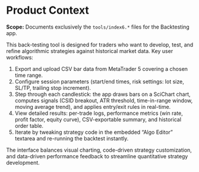 # Product Context

**Scope:** Documents exclusively the `tools/index6.*` files for the Backtesting app.

This back-testing tool is designed for traders who want to develop, test, and refine algorithmic strategies against historical market data. Key user workflows:

1. Export and upload CSV bar data from MetaTrader 5 covering a chosen time range.  
2. Configure session parameters (start/end times, risk settings: lot size, SL/TP, trailing stop increment).  
3. Step through each candlestick: the app draws bars on a SciChart chart, computes signals (CSID breakout, ATR threshold, time-in-range window, moving average trend), and applies entry/exit rules in real-time.  
4. View detailed results: per-trade logs, performance metrics (win rate, profit factor, equity curve), CSV-exportable summary, and historical order table.  
5. Iterate by tweaking strategy code in the embedded “Algo Editor” textarea and re-running the backtest instantly.  

The interface balances visual charting, code-driven strategy customization, and data-driven performance feedback to streamline quantitative strategy development.
